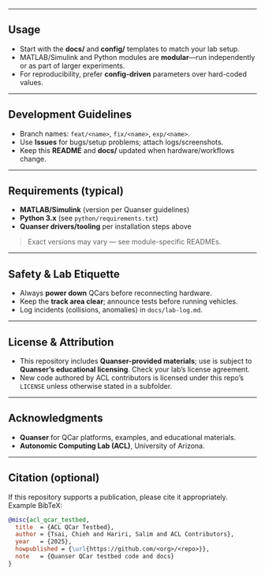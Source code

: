 
---

## Usage
- Start with the **docs/** and **config/** templates to match your lab setup.
- MATLAB/Simulink and Python modules are **modular**—run independently or as part of larger experiments.
- For reproducibility, prefer **config-driven** parameters over hard-coded values.

---

## Development Guidelines
- Branch names: `feat/<name>`, `fix/<name>`, `exp/<name>`.
- Use **Issues** for bugs/setup problems; attach logs/screenshots.
- Keep this **README** and **docs/** updated when hardware/workflows change.

---

## Requirements (typical)
- **MATLAB/Simulink** (version per Quanser guidelines)
- **Python 3.x** (see `python/requirements.txt`)
- **Quanser drivers/tooling** per installation steps above

> Exact versions may vary — see module-specific READMEs.

---

## Safety & Lab Etiquette
- Always **power down** QCars before reconnecting hardware.
- Keep the **track area clear**; announce tests before running vehicles.
- Log incidents (collisions, anomalies) in `docs/lab-log.md`.

---

## License & Attribution
- This repository includes **Quanser-provided materials**; use is subject to **Quanser’s educational licensing**. Check your lab’s license agreement.
- New code authored by ACL contributors is licensed under this repo’s `LICENSE` unless otherwise stated in a subfolder.

---

## Acknowledgments
- **Quanser** for QCar platforms, examples, and educational materials.
- **Autonomic Computing Lab (ACL)**, University of Arizona.

---

## Citation (optional)
If this repository supports a publication, please cite it appropriately. Example BibTeX:

```bibtex
@misc{acl_qcar_testbed,
  title  = {ACL QCar Testbed},
  author = {Tsai, Chieh and Hariri, Salim and ACL Contributors},
  year   = {2025},
  howpublished = {\url{https://github.com/<org>/<repo>}},
  note   = {Quanser QCar testbed code and docs}
}
